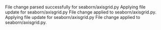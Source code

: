 File change parsed successfully for seaborn/axisgrid.py
Applying file update for seaborn/axisgrid.py
File change applied to seaborn/axisgrid.py.
Applying file update for seaborn/axisgrid.py
File change applied to seaborn/axisgrid.py.

